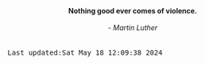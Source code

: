 
<div align="center"><b><span>Nothing good ever comes of violence.</span></b><br><br><i> - Martin Luther</i></div>
<br><br><kbd>Last updated:Sat May 18 12:09:38 2024</kbd>
